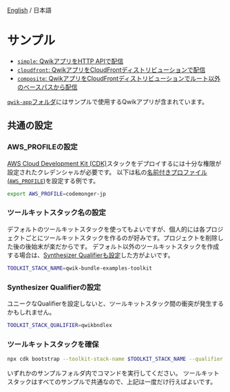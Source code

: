 [English](README.md) / 日本語

# サンプル

- [`simple`: QwikアプリをHTTP APIで配信](./simple/README_ja.md)
- [`cloudfront`: QwikアプリをCloudFrontディストリビューションで配信](./cloudfront/README_ja.md)
- [`composite`: QwikアプリをCloudFrontディストリビューションでルート以外のベースパスから配信](./composite/README_ja.md)

[`qwik-app`フォルダ](./qwik-app/README_ja.md)にはサンプルで使用するQwikアプリが含まれています。

## 共通の設定

### AWS_PROFILEの設定

[AWS Cloud Development Kit (CDK)](https://aws.amazon.com/cdk/)スタックをデプロイするには十分な権限が設定されたクレデンシャルが必要です。
以下は私の[名前付きプロファイル(`AWS_PROFILE`)](https://docs.aws.amazon.com/cli/latest/userguide/cli-configure-files.html#cli-configure-files-using-profiles)を設定する例です。

```sh
export AWS_PROFILE=codemonger-jp
```

### ツールキットスタック名の設定

デフォルトのツールキットスタックを使ってもよいですが、個人的には各プロジェクトごとにツールキットスタックを作るのが好みです。プロジェクトを削除した後の後始末が楽だからです。
デフォルト以外のツールキットスタックを作成する場合は、[Synthesizer Qualifierも設定](#synthesizer-qualifierの設定)した方がよいです。

```sh
TOOLKIT_STACK_NAME=qwik-bundle-examples-toolkit
```

### Synthesizer Qualifierの設定

ユニークなQualifierを設定しないと、ツールキットスタック間の衝突が発生するかもしれません。

```sh
TOOLKIT_STACK_QUALIFIER=qwikbndlex
```

### ツールキットスタックを確保

```sh
npx cdk bootstrap --toolkit-stack-name $TOOLKIT_STACK_NAME --qualifier $TOOLKIT_STACK_QUALIFIER
```

いずれかのサンプルフォルダ内でコマンドを実行してください。
ツールキットスタックはすべてのサンプルで共通なので、上記は一度だけ行えばよいです。